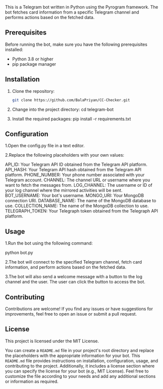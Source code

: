 
This is a Telegram bot written in Python using the Pyrogram framework. The bot fetches card information from a specific Telegram channel and performs actions based on the fetched data.

## Prerequisites

Before running the bot, make sure you have the following prerequisites installed:

- Python 3.8 or higher
- pip package manager

## Installation

1. Clone the repository:

   ```bash
   git clone https://github.com/BalaPriyan/CC-Checker.git

1. Change into the project directory:
   cd telegram-bot


2. Install the required packages:
   pip install -r requirements.txt

## Configuration



1.Open the config.py file in a text editor.

2.Replace the following placeholders with your own values:

API_ID: Your Telegram API ID obtained from the Telegram API platform.
API_HASH: Your Telegram API hash obtained from the Telegram API platform.
PHONE_NUMBER: Your phone number associated with your Telegram account.
CHANNEL: The channel URL or username where you want to fetch the messages from.
LOG_CHANNEL: The username or ID of your log channel where the mirrored activities will be sent.
BOT_USERNAME: Your bot's username.
MONGO_URI: Your MongoDB connection URI.
DATABASE_NAME: The name of the MongoDB database to use.
COLLECTION_NAME: The name of the MongoDB collection to use.
TELEGRAPH_TOKEN: Your Telegraph token obtained from the Telegraph API platform.


## Usage



1.Run the bot using the following command:

   python bot.py

2.The bot will connect to the specified Telegram channel, fetch card information, and perform actions based on the fetched data.

3.The bot will also send a welcome message with a button to the log channel and the user. The user can click the button to access the bot.

## Contributing


Contributions are welcome! If you find any issues or have suggestions for improvements, feel free to open an issue or submit a pull request.

## License


This project is licensed under the MIT License.


You can create a `README.md` file in your project's root directory and replace the placeholders with the appropriate information for your bot. This `README.md` file provides instructions on installation, configuration, usage, and contributing to the project. Additionally, it includes a license section where you can specify the license for your bot (e.g., MIT License). Feel free to customize the file according to your needs and add any additional sections or information as required.
